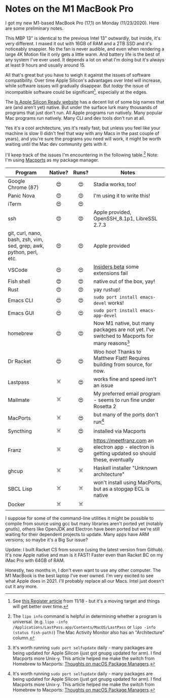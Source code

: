 # Notes on the M1 MacBook Pro

I got my new M1-based MacBook Pro (17,1) on Monday (11/23/2020). Here are some preliminary notes.
<!--more-->
This MBP 13" is identical to the previous Intel 13" outwardly, but inside, it's very different. I maxed it out with 16GB of RAM and a 2TB SSD and it's noticeably snappier. No the fan is never audible, and even when rendering a large 4K Motion file it only gets a little warm. And battery life is the best of any system I've ever used. It depends a lot on what I'm doing but it's always at least 9 hours and usually around 15. 

All that's great but you have to weigh it against the issues of software compatibility. Over time Apple Silicon's advantages over Intel will increase, while software issues will gradually disappear. But _today_ the issue of incompatible software could be significant[^compat], especially at the edges. 

[^compat]: See [this Register article](https://www.theregister.com/2020/11/18/apple_silicon_m1_mac_compatibility/) from 11/18 - but it's a moving target and things will get better over time.

The [Is Apple Silicon Ready website](https://isapplesiliconready.com) has a decent list of some big names that are (and aren't yet) native. But under the surface lurk many thousands of programs that just don't run. All Apple programs run natively. Many popular Mac programs run natively. Many CLI and dev tools don't run at all. 

Yes it's a cool architecture, yes it's really fast, but unless you feel like your machine is slow (I didn't feel that way with any Macs in the past couple of years), and you're sure the programs you need will work, it might be worth waiting until the Mac dev community gets with it. 

I'll keep track of the issues I'm encountering in the following table.[^lipo] Note: I'm using [Macports](https://www.macports.org) as my package manager. 

[^lipo]:  The ```lipo info``` command is helpful in determining whether a program is universal. (e.g. ```lipo -info /Applications/LastPass.app/Contents/MacOS/LastPass``` or ```lipo -info (status fish-path)```) The Mac Activity Monitor also has an "Architecture" column. 

| Program | Native? | Runs? | Notes|
| ---- | :----: | :----: | ---- |
| Google Chrome (87) | 😍 | 😍 | Stadia works, too! |
| Panic Nova | 😍 | 😍 | I'm using it to write this! |
| iTerm | 😍 | 😍 |  |
| ssh | 😍 | 😍 | Apple provided, OpenSSH_8.1p1, LibreSSL 2.7.3 |
| git, curl, nano, bash, zsh, vim, sed, grep, awk, python, perl, etc. | 😍 | 😍 | Apple provided |
| VSCode | 😍 | 😍 | [Insiders beta](https://code.visualstudio.com/insiders/#) some extensions fail |
| Fish shell | 😍 | 😍 | native out of the box, yay! |
| Rust | 😍 | 😍 | yay rustup! | 
| Emacs CLI | 😍 | 😍 | ```sudo port install emacs-devel``` works! |
| Emacs GUI | 😍 | 😍 | ```sudo port install emacs-app-devel``` |
| homebrew | 😍 | 😍 | Now M1 native, but many packages are not yet. I've switched to Macports for many reasons[^macports] |
| Dr Racket | 😍 | 😍 | Woo hoo! Thanks to Matthew Flatt! Requires building from source, for now. |
| Lastpass | ☠️ | 😍 | works fine and speed isn't an issue |
| Mailmate | ☠️ | 😍 | My preferred email program - seems to run fine under Rosetta 2 |
| MacPorts | ☠️ | 😍 | but many of the ports don't run[^macports] |
| Syncthing | ☠️ | 😍 | installed via Macports |
| Franz | ☠️ | 😍 | https://meetfranz.com an electron app - electron is getting updated so should these, eventually |
| ghcup | ☠️ | ☠️ | Haskell installer "Unknown architecture" |
| SBCL Lisp | ☠️ | ☠️ | won't install using MacPorts, but as a stopgap ECL is native |
| Docker | ☠️ | ☠️ | |

[^macports]: It's worth running ```sudo port selfupdate``` daily - many packages are being updated for Apple Silicon (just got gnupg updated for arm). I find Macports more Unix-y. This article helped me make the switch from Homebrew to Macports: [Thoughts on macOS Package Managers](https://saagarjha.com/blog/2019/04/26/thoughts-on-macos-package-managers/).

I suppose for some of the command-line utilities it might be possible to compile from source using gcc but many libraries aren't ported yet (notably gnutls), others like OpenJDK and Electron have been ported but we're still waiting for their dependent projects to update. Many apps have ARM versions; so maybe it's a Big Sur issue? 

Update: I built Racket CS from source (using the latest version from Github). It's now Apple native and man is it FAST! Faster even than Racket BC on my iMac Pro with 64GB of RAM. 

Honestly, two months in, I don't even want to use any other computer. The M1 MacBook is the best laptop I've ever owned. I'm very excited to see what Apple does in 2021. I'll probably replace all our Macs. Intel just doesn't cut it any more. 


